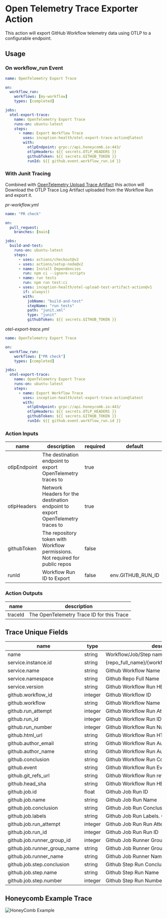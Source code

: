 # Open Telemetry Trace Exporter Action

This action will export GitHub Workflow telemetry data using OTLP to a configurable endpoint.

## Usage

### On workflow_run Event

```yaml
name: OpenTelemetry Export Trace

on:
  workflow_run:
    workflows: [my-workflow]
    types: [completed]

jobs:
  otel-export-trace:
    name: OpenTelemetry Export Trace
    runs-on: ubuntu-latest
    steps:
      - name: Export Workflow Trace
        uses: inception-health/otel-export-trace-action@latest
        with:
          otlpEndpoint: grpc://api.honeycomb.io:443/
          otlpHeaders: ${{ secrets.OTLP_HEADERS }}
          githubToken: ${{ secrets.GITHUB_TOKEN }}
          runId: ${{ github.event.workflow_run.id }}
```

### With Junit Tracing

Combined with [OpenTelemetry Upload Trace Artifact](https://github.com/marketplace/actions/opentelemetry-upload-trace-artifact) this action will Download the OTLP Trace Log Artifact uploaded from the Workflow Run and export it.

_pr-workflow.yml_

```yaml
name: "PR check"

on:
  pull_request:
    branches: [main]

jobs:
  build-and-test:
    runs-on: ubuntu-latest
    steps:
      - uses: actions/checkout@v2
      - uses: actions/setup-node@v2
      - name: Install Dependencies
        run: npm ci --ignore-scripts
      - name: run tests
        run: npm run test:ci
      - uses: inception-health/otel-upload-test-artifact-action@v1
        if: always()
        with:
          jobName: "build-and-test"
          stepName: "run tests"
          path: "junit.xml"
          type: "junit"
          githubToken: ${{ secrets.GITHUB_TOKEN }}
```

_otel-export-trace.yml_

```yaml
name: OpenTelemetry Export Trace

on:
  workflow_run:
    workflows: ["PR check"]
    types: [completed]

jobs:
  otel-export-trace:
    name: OpenTelemetry Export Trace
    runs-on: ubuntu-latest
    steps:
      - name: Export Workflow Trace
        uses: inception-health/otel-export-trace-action@latest
        with:
          otlpEndpoint: grpc://api.honeycomb.io:443/
          otlpHeaders: ${{ secrets.OTLP_HEADERS }}
          githubToken: ${{ secrets.GITHUB_TOKEN }}
          runId: ${{ github.event.workflow_run.id }}
```

### Action Inputs

| name         | description                                                                    | required | default           |
| ------------ | ------------------------------------------------------------------------------ | -------- | ----------------- |
| otlpEndpoint | The destination endpoint to export OpenTelemetry traces to                     | true     |                   |
| otlpHeaders  | Network Headers for the destination endpoint to export OpenTelemetry traces to | true     |                   |
| githubToken  | The repository token with Workflow permissions. Not required for public repos  | false    |                   |
| runId        | Workflow Run ID to Export                                                      | false    | env.GITHUB_RUN_ID |

### Action Outputs

| name    | description                               |
| ------- | ----------------------------------------- |
| traceId | The OpenTelemetry Trace ID for this Trace |

## Trace Unique Fields

| name                         | type    | description                                       |
| ---------------------------- | ------- | ------------------------------------------------- |
| name                         | string  | Workflow/Job/Step name                            |
| service.instance.id          | string  | {repo_full_name}/{workflow_id}/{run_id}/{run_num} |
| service.name                 | string  | Github Workflow Name                              |
| service.namespace            | string  | Github Repo Full Name                             |
| service.version              | string  | Github Workflow Run HEAD SHA                      |
| github.workflow_id           | integer | Github Workflow ID                                |
| github.workflow              | string  | Github Workflow Name                              |
| github.run_attempt           | integer | Github Workflow Run Attempt                       |
| github.run_id                | integer | Github Workflow Run ID                            |
| github.run_number            | integer | Github Workflow Run Number                        |
| github.html_url              | string  | Github Workflow Run HTML URL                      |
| github.author_email          | string  | Github Workflow Run Author Email                  |
| github.author_name           | string  | Github Workflow Run Author Name                   |
| github.conclusion            | string  | Github Workflow Run Conclusion                    |
| github.event                 | string  | Github Workflow Run Event Name                    |
| github.git_refs_url          | string  | Github Workflow Run refs url                      |
| github.head_sha              | string  | Github Workflow Run HEAD SHA                      |
| github.job.id                | float   | Github Job Run ID                                 |
| github.job.name              | string  | Github Job Run Name                               |
| github.job.conclusion        | string  | Github Job Run Conclusion                         |
| github.job.labels            | string  | Github Job Run Labels. Comma separated values     |
| github.job.run_attempt       | integer | Github Job Run Run Attempt                        |
| github.job.run_id            | integer | Github Job Run Run ID                             |
| github.job.runner_group_id   | integer | Github Job Runner Group ID                        |
| github.job.runner_group_name | string  | Github Job Runner Group Name                      |
| github.job.runner_name       | string  | Github Job Runner Name                            |
| github.job.step.conclusion   | string  | Github Step Run Conclusion                        |
| github.job.step.name         | string  | Github Step Run Name                              |
| github.job.step.number       | integer | Github Step Run Number                            |

## Honeycomb Example Trace

![HoneyComb Example](./docs/honeycomb-example.png)
